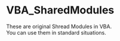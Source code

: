 # VBA_SharedModules

These are original Shread Modules in VBA.<br>
You can use them in standard situations.
